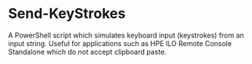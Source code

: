 # Send-KeyStrokes
A PowerShell script which simulates keyboard input (keystrokes) from an input string.
Useful for applications such as HPE ILO Remote Console Standalone which do not accept clipboard paste.
